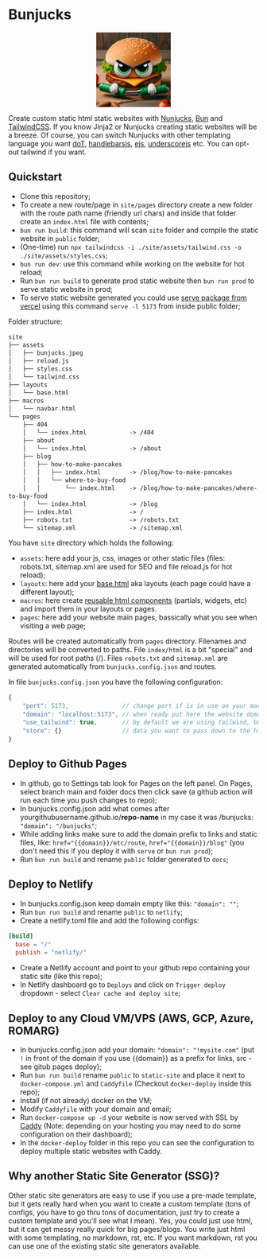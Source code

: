 
# Bunjucks

<p align="center">
    <img src="pics/bunjucks.jpeg" style="display: flex; justify-self: center" alt="drawing" width="150"/>
</p>

Create custom static html static websites with [Nunjucks](https://mozilla.github.io/nunjucks/), [Bun](https://bun.sh/) and [TailwindCSS](https://tailwindcss.com/). If you know Jinja2 or Nunjucks creating static websites will be a breeze. Of course, you can switch Nunjucks with other templating language you want [doT](https://olado.github.io/doT/), [handlebarsjs](https://handlebarsjs.com/), [ejs](https://ejs.co/), [underscorejs](https://underscorejs.org/) etc. You can opt-out tailwind if you want. 


## Quickstart

- Clone this repository;
- To create a new route/page in `site/pages` directory create a new folder with the route path name (friendly url chars) and inside that folder create an `index.html` file with contents;
- `bun run build`: this command will scan `site` folder and compile the static website in `public` folder;
- (One-time) run `npx tailwindcss -i ./site/assets/tailwind.css -o ./site/assets/styles.css`;
- `bun run dev`: use this command while working on the website for hot reload;
- Run `bun run build` to generate prod static website then `bun run prod` to serve static website in prod; 
- To serve static website generated you could use [serve package from vercel](https://www.npmjs.com/package/serve) using this command `serve -l 5173` from inside public folder;


Folder structure:

```shell
site
├── assets
│   ├── bunjucks.jpeg
│   ├── reload.js
│   ├── styles.css
│   └── tailwind.css
├── layouts
│   └── base.html
├── macros
│   └── navbar.html
└── pages
    ├── 404
    │   └── index.html            -> /404
    ├── about
    │   └── index.html            -> /about  
    ├── blog
    │   ├── how-to-make-pancakes  
    │   │   ├── index.html        -> /blog/how-to-make-pancakes
    │   │   └── where-to-buy-food 
    │   │       └── index.html    -> /blog/how-to-make-pancakes/where-to-buy-food
    │   └── index.html            -> /blog
    ├── index.html                -> /
    ├── robots.txt                -> /robots.txt  
    └── sitemap.xml               -> /sitemap.xml
```

You have `site` directory which holds the following:
- `assets`: here add your js, css, images or other static files (files: robots.txt, sitemap.xml are used for SEO and file reload.js for hot reload); 
- `layouts`: here add your [base.html](https://mozilla.github.io/nunjucks/templating.html#template-inheritance) aka layouts (each page could have a different layout);
- `macros`: here create [reusable html components](https://mozilla.github.io/nunjucks/templating.html#macro) (partials, widgets, etc) and import them in your layouts or pages.
- `pages`: here add your website main pages, bassically what you see when visiting a web page;


Routes will be created automatically from `pages` directory. 
Filenames and directories will be converted to paths. 
File `index/html` is a bit "special" and will be used for root paths (/).
Files `robots.txt` and `sitemap.xml` are generated automatically from `bunjucks.config.json` and routes. 

In file `bunjucks.config.json` you have the following configuration:
```js
{
    "port": 5173,               // change port if is in use on your machine
    "domain": "localhost:5173", // when ready put here the website domain 
    "use_tailwind": true,       // by default we are using tailwind, but you can turn it off
    "store": {}                 // data you want to pass down to the html templates ({{ store.mydata }})  
}
```

## Deploy to Github Pages

- In github, go to Settings tab look for Pages on the left panel. On Pages, select branch main and folder docs then click save (a github action will run each time you push changes to repo);
- In bunjucks.config.json add what comes after yourgithubusername.github.io/**repo-name** in my case it was /bunjucks: `"domain": "/bunjucks"`;
- While adding links make sure to add the domain prefix to links and static files, like: `href="{{domain}}/etc/route`, `href="{{domain}}/blog"` (you don't need this if you deploy it with `serve` or `bun run prod`); 
- Run `bun run build` and rename `public` folder generated to `docs`;


## Deploy to Netlify

- In bunjucks.config.json keep domain empty like this: `"domain": ""`;
- Run `bun run build` and rename `public` to `netlify`;
- Create a netlify.toml file and add the following configs:
```toml
[build]
  base = "/"
  publish = "netlify/"
```
- Create a Netlify account and point to your github repo containing your static site (like this repo);
- In Netlify dashboard go to `Deploys` and click on `Trigger deploy` dropdown - select `Clear cache and deploy site`;


## Deploy to any Cloud VM/VPS (AWS, GCP, Azure, ROMARG)

- In bunjucks.config.json add your domain: `"domain": "!mysite.com"` (put `!` in front of the domain if you use {{domain}} as a prefix for links, src - see gitub pages deploy);
- Run `bun run build` rename `public` to `static-site` and place it next to `docker-compose.yml` and `Caddyfile` (Checkout `docker-deploy` inside this repo);
- Install (if not already) docker on the VM;
- Modify `Caddyfile` with your domain and email;
- Run `docker-compose up -d` your website is now served with SSL by [Caddy](https://caddyserver.com/) (Note: depending on your hosting you may need to do some configuration on their dashboard);
- In the `docker-deploy` folder in this repo you can see the configuration to deploy multiple static websites with Caddy.


## Why another Static Site Generator (SSG)?

Other static site generators are easy to use if you use a pre-made template, but it gets really hard when you want to create a custom template (tons of configs, you have to go thru tons of documentation, just try to create a custom template and you'll see what I mean). Yes, you could just use html, but it can get messy really quick for big pages/blogs. You write just html with some templating, no markdown, rst, etc. If you want markdown, rst you can use one of the existing static site generators available.
